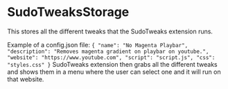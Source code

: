 # SudoTweaksStorage

This stores all the different tweaks that the SudoTweaks extension runs.

Example of a config.json file:
`
{
  "name": "No Magenta Playbar",
  "description": "Removes magenta gradient on playbar on youtube.",
  "website": "https://www.youtube.com",
  "script": "script.js",
  "css": "styles.css"
}
`
SudoTweaks extension then grabs all the different tweaks and shows them in a menu where the user can select one and it will run on that website.

